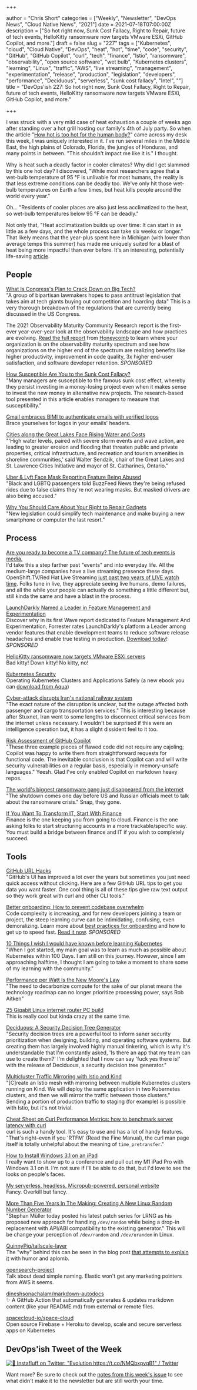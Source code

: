 +++

author = "Chris Short"
categories = ["Weekly", "Newsletter", "DevOps News", "Cloud Native News", "2021"]
date = 2021-07-18T07:00:00Z
description = ["So hot right now, Sunk Cost Fallacy, Right to Repair, future of tech events, HelloKitty ransomware now targets VMware ESXi, GitHub Copilot, and more."]
draft = false
slug = "227"
tags = ["Kubernetes", "cloud", "Cloud Native", "DevOps", "heat", "hot", "time", "code", "security", "GitHub", "GitHub Copilot", "curl", "tech", "finance", "Istio", "ransomware", "observability", "open source software", "wet bulb", "Kubernetes clusters", "learning", "Linux", "traffic", "AWS", "live streaming", "management", "experimentation", "release", "production", "legislation", "developers", "performance", "Deciduous", "serverless", "sunk cost fallacy", "Intel", ""]
title = "DevOps'ish 227: So hot right now, Sunk Cost Fallacy, Right to Repair, future of tech events, HelloKitty ransomware now targets VMware ESXi, GitHub Copilot, and more."

+++

I was struck with a very mild case of heat exhaustion a couple of weeks ago after standing over a hot grill hosting our family's 4th of July party. So when the article "[How hot is too hot for the human body?](https://www.technologyreview.com/2021/07/10/1028172/climate-change-human-body-extreme-heat-survival/)" came across my desk this week, I was uniquely interested in it. I've run several miles in the Middle East, the high plains of Colorado, Florida, the jungles of Honduras, and many points in between. "This shouldn't impact me like it is." I thought.

Why is heat such a deadly factor in cooler climates? Why did I get slammed by this one hot day? I discovered, "While most researchers agree that a wet-bulb temperature of 95 °F is unlivable for most humans, the reality is that less extreme conditions can be deadly too. We've only hit those wet-bulb temperatures on Earth a few times, but heat kills people around the world every year."

Oh... "Residents of cooler places are also just less acclimatized to the heat, so wet-bulb temperatures below 95 °F can be deadly."

Not only that, "Heat acclimatization builds up over time: It can start in as little as a few days, and the whole process can take six weeks or longer." That likely means that the year-plus spent here in Michigan (with lower than average temps this summer) has made me uniquely suited for a blast of heat being more impactful than ever before.
It's an interesting, potentially life-saving [article](https://www.technologyreview.com/2021/07/10/1028172/climate-change-human-body-extreme-heat-survival/).

## People

[What Is Congress's Plan to Crack Down on Big Tech?](https://themarkup.org/ask-the-markup/2021/07/13/what-is-congresss-plan-to-crack-down-on-big-tech)  
"A group of bipartisan lawmakers hopes to pass antitrust legislation that takes aim at tech giants buying out competition and hoarding data" This is a very thorough breakdown of the regulations that are currently being discussed in the US Congress.

The 2021 Observability Maturity Community Research report is the first-ever year-over-year look at the observability landscape and how practices are evolving. [Read the full report](https://www.honeycomb.io/observability-maturity-community-findings-2021-devopsish/?&utm_source=devopsish&utm_medium=newsletter&utm_campaign=ad&utm_content=devopsish&utm_adgroup=) from [Honeycomb](https://ui.honeycomb.io/signup/?&utm_source=devopsish&utm_medium=newsletter&utm_campaign=ad&utm_content=product-signup) to learn where your organization is on the observability maturity spectrum and see how organizations on the higher end of the spectrum are realizing benefits like higher productivity, improvement in code quality, 3x higher end-user satisfaction, and software developer retention. *SPONSORED*

[How Susceptible Are You to the Sunk Cost Fallacy?](https://hbr.org/2021/07/how-susceptible-are-you-to-the-sunk-cost-fallacy)  
"Many managers are susceptible to the famous sunk cost effect, whereby they persist investing in a money-losing project even when it makes sense to invest the new money in alternative new projects. The research-based tool presented in this article enables managers to measure that susceptibility."

[Gmail embraces BIMI to authenticate emails with verified logos](https://venturebeat.com/2021/07/12/gmail-embraces-bimi-to-authenticate-emails-with-verified-logos/)  
Brace yourselves for logos in your emails' headers.

[Cities along the Great Lakes Face Rising Water and Costs](https://www.scientificamerican.com/article/cities-along-the-great-lakes-face-rising-water-and-costs/)  
"'High water levels, paired with severe storm events and wave action, are leading to greater erosion and flooding that threaten public and private properties, critical infrastructure, and recreation and tourism amenities in shoreline communities,' said Walter Sendzik, chair of the Great Lakes and St. Lawrence Cities Initiative and mayor of St. Catharines, Ontario."

[Uber & Lyft Face Mask Reporting Feature Being Abused](https://www.buzzfeednews.com/article/juliareinstein/uber-lyft-face-masks-false-abuse?scrolla=5eb6d68b7fedc32c19ef33b4)  
"Black and LGBTQ passengers told BuzzFeed News they're being refused rides due to false claims they're not wearing masks. But masked drivers are also being accused."

[Why You Should Care About Your Right to Repair Gadgets](https://www.nytimes.com/2021/07/14/technology/personaltech/right-to-repair-iphones-android.html)  
"New legislation could simplify tech maintenance and make buying a new smartphone or computer the last resort."

## Process

[Are you ready to become a TV company? The future of tech events is media.](https://redmonk.com/jgovernor/2021/06/29/are-you-ready-to-become-a-tv-company-the-future-of-tech-events-is-media/)  
I'd take this a step farther past "events" and into everyday life. All the medium-large companies have a live streaming presence these days. OpenShift.TV/Red Hat Live Streaming [just past two years of LIVE watch time](https://twitter.com/ChrisShort/status/1416099125846810626). Folks tune in live, they appreciate seeing live humans, demo failures, and all the while your people can actually do something a little different but, still kinda the same and have a blast in the process.

[LaunchDarkly Named a Leader in Feature Management and Experimentation](https://learn.launchdarkly.com/forrester-wave/?utm_source=devopsish&utm_medium=news_pod&utm_campaign=21q2-newsletter&utm_content=ebook_forrester_newwave)  
Discover why in its first Wave report dedicated to Feature Management And Experimentation, Forrester rates LaunchDarkly's platform a Leader among vendor features that enable development teams to reduce software release headaches and enable true testing in production. [Download today](https://learn.launchdarkly.com/forrester-wave/?utm_source=devopsish&utm_medium=news_pod&utm_campaign=21q2-newsletter&utm_content=ebook_forrester_newwave)! *SPONSORED*

[HelloKitty ransomware now targets VMware ESXi servers](https://securityaffairs.co/wordpress/120158/cyber-crime/hellokitty-ransomware-linux-variant.html)  
Bad kitty! Down kitty! No kitty, no!

[Kubernetes Security](https://kubernetes-security.info/)  
Operating Kubernetes Clusters and Applications Safely (a new ebook you can [download from Aqua](https://info.aquasec.com/kubernetes-security))

[Cyber-attack disrupts Iran's national railway system](https://therecord.media/cyber-attack-disrupts-irans-national-railway-system/)  
"The exact nature of the disruption is unclear, but the outage affected both passenger and cargo transportation services." This is interesting because after Stuxnet, Iran went to some lengths to disconnect critical services from the internet unless necessary. I wouldn't be surprised if this were an intelligence operation but, it has a slight dissident feel to it too.

[Risk Assessment of GitHub Copilot](https://gist.github.com/0xabad1dea/be18e11beb2e12433d93475d72016902)  
"These three example pieces of flawed code did not require any cajoling; Copilot was happy to write them from straightforward requests for functional code. The inevitable conclusion is that Copilot can and will write security vulnerabilities on a regular basis, especially in memory-unsafe languages." Yeesh. Glad I've only enabled Copilot on markdown heavy repos.

[The world's biggest ransomware gang just disappeared from the internet](https://www.technologyreview.com/2021/07/13/1028431/worlds-biggest-ransomware-gang-disappeared-us-russia/)  
"The shutdown comes one day before US and Russian officials meet to talk about the ransomware crisis." Snap, they gone.

[If You Want To Transform IT, Start With Finance](https://zwischenzugs.com/2021/07/12/if-you-want-to-transform-it-start-with-finance/)  
Finance is the one keeping you from going to cloud. Finance is the one asking folks to start structuring accounts in a more trackable/specific way. You must build a bridge between finance and IT if you wish to completely succeed.

## Tools

[GitHub URL Hacks](https://www.justingarrison.com/blog/2021-07-11-github-url-hacks/)  
"GitHub's UI has improved a lot over the years but sometimes you just need quick access without clicking. Here are a few GitHub URL tips to get you data you want faster. One cool thing is all of these tips give raw text output so they work great with curl and other CLI tools."

[Better onboarding: How to prevent codebase overwhelm](https://about.sourcegraph.com/blog/better-onboarding-how-to-prevent-codebase-overwhelm/?utm_source=devopsish&utm_medium=text&utm_campaign=blog-better-onboarding&utm_content=blog-text)  
Code complexity is increasing, and for new developers joining a team or project, the steep learning curve can be intimidating, confusing, even demoralizing. Learn more about [best practices for onboarding](https://about.sourcegraph.com/blog/better-onboarding-how-to-prevent-codebase-overwhelm/?utm_source=devopsish&utm_medium=text&utm_campaign=blog-better-onboarding&utm_content=blog-text) and how to get up to speed fast. [Read it now](https://about.sourcegraph.com/blog/better-onboarding-how-to-prevent-codebase-overwhelm/?utm_source=devopsish&utm_medium=text&utm_campaign=blog-better-onboarding&utm_content=blog-text). *SPONSORED*

[10 Things I wish I would have known before learning Kubernetes](https://anaisurl.com/10-things-i-wish-i-would-have-known-before-learning-kubernetes/)  
"When I got started, my main goal was to learn as much as possible about Kubernetes within 100 Days. I am still on this journey. However, since I am approaching halftime, I thought I am going to take a moment to share some of my learning with the community."

[Performance per Watt Is the New Moore's Law](https://www.arm.com/blogs/blueprint/performance-per-watt)  
"The need to decarbonize compute for the sake of our planet means the technology roadmap can no longer prioritize processing power, says Rob Aitken"

[25 Gigabit Linux internet router PC build](https://michael.stapelberg.ch/posts/2021-07-10-linux-25gbit-internet-router-pc-build/)  
This is really cool but kinda crazy at the same time.

[Deciduous: A Security Decision Tree Generator](https://swagitda.com/blog/posts/deciduous-attack-tree-app/)  
"Security decision trees are a powerful tool to inform saner security prioritization when designing, building, and operating software systems. But creating them has largely involved highly manual tinkering, which is why it's understandable that I'm constantly asked, 'Is there an app that my team can use to create them?' I'm delighted that I now can say 'fuck yes there is!' with the release of Deciduous, a security decision tree generator."

[Multicluster Traffic Mirroring with Istio and Kind](https://piotrminkowski.com/2021/07/12/multicluster-traffic-mirroring-with-istio-and-kind/)  
"[C]reate an Istio mesh with mirroring between multiple Kubernetes clusters running on Kind. We will deploy the same application in two Kubernetes clusters, and then we will mirror the traffic between those clusters." Sending a portion of production traffic to staging (for example) is possible with Istio, but it's not trivial.

[Cheat Sheet on Curl Performance Metrics: how to benchmark server latency with curl](https://speedtestdemon.com/a-guide-to-curls-performance-metrics-how-to-analyze-a-speed-test-result/)  
curl is such a handy tool. It's easy to use and has a lot of handy features. "That's right–even if you 'RTFM' (Read the Fine Manual), the curl man page itself is totally unhelpful about the meaning of `time_pretransfer`."

[How to Install Windows 3.1 on an iPad](https://www.howtogeek.com/739100/how-to-install-windows-31-on-an-ipad/)  
I really want to show up to a conference and pull out my M1 iPad Pro with Windows 3.1 on it. I'm not sure if I'll be able to do that, but I'd love to see the looks on people's faces.

[My serverless, headless, Micropub-powered, personal website](https://barryfrost.com/2021/07/vibrancy)  
Fancy. Overkill but fancy.

[More Than Five Years In The Making: Creating A New Linux Random Number Generator](https://www.phoronix.com/scan.php?page=news_item&px=LRNG-Random-2021-v41)  
"Stephan Müller today posted his latest patch series for LRNG as his proposed new approach for handling `/dev/random` while being a drop-in replacement with API/ABI compatibility to the existing generator." This will be change your perception of `/dev/random` and `/dev/urandom` in Linux.

[QuinnyPig/tailscale-layer](https://github.com/QuinnyPig/tailscale-layer)  
The "why" behind this can be seen in the blog post [that attempts to explain it](https://www.lastweekinaws.com/blog/corey-writes-open-source-code-for-lambda-and-tailscale/) with humor and aplomb.

[opensearch-project](https://github.com/opensearch-project)  
Talk about dead simple naming. Elastic won't get any marketing pointers from AWS it seems.

[dineshsonachalam/markdown-autodocs](https://github.com/dineshsonachalam/markdown-autodocs)  
✨ A GitHub Action that automatically generates & updates markdown content (like your README.md) from external or remote files.

[spacecloud-io/space-cloud](https://github.com/spacecloud-io/space-cloud)  
Open source Firebase + Heroku to develop, scale and secure serverless apps on Kubernetes

## DevOps'ish Tweet of the Week

[![🐹 Instafluff on Twitter: "Evolution https://t.co/NMQbxpvqB1" / Twitter](/images/227-devopsish-tweet-of-the-week.png)](https://twitter.com/instaflufftv/status/1414674634440540160)

Want more? Be sure to check out the [notes from this week's issue](https://devopsish.com/227/notes/) to see what didn't make it to the newsletter but are still worth your time.
